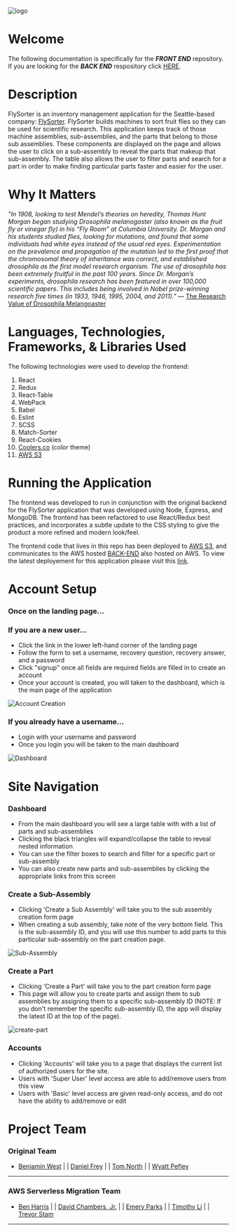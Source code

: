 ![logo](./assets/flysorter-logo.png)
# Welcome
The following documentation is specifically for the ***FRONT END*** repository. If you are looking for the ***BACK END*** respository click [HERE](https://github.com/EmeryP/flySorter-back-end-v2).

# Description
FlySorter is an inventory management application for the Seattle-based company: [FlySorter](https://flysorter.com/). FlySorter builds machines to sort fruit flies so they can be used for scientific research. This application keeps track of those machine assemblies, sub-assemblies, and the parts that belong to those sub assemblies. These components are displayed on the page and allows the user to click on a sub-assembly to reveal the parts that makeup that sub-assembly. The table also allows the user to filter parts and search for a part in order to make finding particular parts faster and easier for the user.

# Why It Matters
_"In 1908, looking to test Mendel’s theories on heredity, Thomas Hunt Morgan began studying Drosophila melanogaster (also known as the fruit fly or vinegar fly) in his “Fly Room” at Columbia University. Dr. Morgan and his students studied flies, looking for mutations, and found that some individuals had white eyes instead of the usual red eyes. Experimentation on the prevalence and propagation of the mutation led to the first proof that the chromosomal theory of inheritance was correct, and established drosophila as the first model research organism. The use of drosophila has been extremely fruitful in the past 100 years. Since Dr. Morgan’s experiments, drosophila research has been featured in over 100,000 scientific papers. This includes being involved in Nobel prize-winning research five times (in 1933, 1946, 1995, 2004, and 2011)."_ — [The Research Value of Drosophila Melangoaster](http://powersscientific.com/the-research-value-of-drosophila-melanogaster/)

# Languages, Technologies, Frameworks, & Libraries Used
The following technologies were used to develop the frontend:

1. React
2. Redux
3. React-Table
4. WebPack
5. Babel
6. Eslint
7. SCSS
8. Match-Sorter
9. React-Cookies
10. [Coolers.co](https://coolors.co/ff514d-d6d6d6-000000-4c4c4c-7a7a7a) (color theme)
11. [AWS S3](https://aws.amazon.com/s3/)

# Running the Application
The frontend was developed to run in conjunction with the original backend for the FlySorter application that was developed using Node, Express, and MongoDB. The frontend has been refactored to use React/Redux best practices, and incorporates a subtle update to the CSS styling to give the product a more refined and modern look/feel. 

The frontend code that lives in this repo has been deployed to [AWS S3](https://aws.amazon.com/s3/), and communicates to the AWS hosted [BACK-END](https://github.com/EmeryP/flySorter-back-end-v2) also hosted on AWS. To view the latest deployement for this application please visit this [link](http://flyorterfrontendv2-20181221115532-hostingbucket.s3-website-us-west-2.amazonaws.com).

# Account Setup
### Once on the landing page...

### If you are a new user...
  - Click the link in the lower left-hand corner of the landing page
  - Follow the form to set a username, recovery question, recovery answer, and a password
  - Click "signup" once all fields are required fields are filled in to create an account
  - Once your account is created, you will taken to the dashboard, which is the main page of the application

![Account Creation](assets/account-creation.png)

### If you already have a username...
  - Login with your username and password
  - Once you login you will be taken to the main dashboard

![Dashboard](assets/dashboard.png)

# Site Navigation
### Dashboard
- From the main dashboard you will see a large table with with a list of parts and sub-assemblies
- Clicking the black triangles will expand/collapse the table to reveal nested information
- You can use the filter boxes to search and filter for a specific part or sub-assembly
- You can also create new parts and sub-assemblies by clicking the appropriate links from this screen

### Create a Sub-Assembly
- Clicking 'Create a Sub Assembly' will take you to the sub assembly creation form page
- When creating a sub assembly, take note of the very bottom field. This is the sub-assembly ID, and you will use this number to add parts to this particular sub-assembly on the part creation page.

![Sub-Assembly](assets/sub-assembly.png)

### Create a Part
- Clicking 'Create a Part' will take you to the part creation form page
- This page will allow you to create parts and assign them to sub assemblies by assigning them to a specific sub-assembly ID (NOTE: If you don't remember the specific sub-assembly ID, the app will display the latest ID at the top of the page).

![create-part](assets/part-creation.png)

### Accounts
- Clicking 'Accounts' will take you to a page that displays the current list of authorized users for the site.
- Users with 'Super User' level access are able to add/remove users from this view
- Users with 'Basic' level access are given read-only access, and do not have the ability to add/remove or edit

# Project Team
### Original Team 
* [Benjamin West](https://github.com/bgwest) | | 
[Daniel Frey](https://github.com/fncreative) | | 
[Tom North](https://github.com/tnorth93) | | 
[Wyatt Pefley](https://github.com/peffles)
____

### AWS Serverless Migration Team
* [Ben Harris](https://github.com/harrishills) | |
[David Chambers, Jr.](https://github.com/dlchambersjr) | |
[Emery Parks](https://github.com/emeryP) | |
[Timothy Li](https://github.com/timinis) | |
[Trevor Stam](https://github.com/trevorstam)

____
